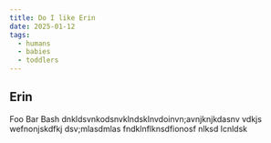 ```yaml
---
title: Do I like Erin
date: 2025-01-12
tags:
  - humans
  - babies
  - toddlers
---
```

## Erin

Foo Bar Bash dnkldsvnkodsnvklndsklnvdoinvn;avnjknjkdasnv vdkjs wefnonjskdfkj dsv;mlasdmlas
fndklnflknsdfionosf nlksd lcnldsk
